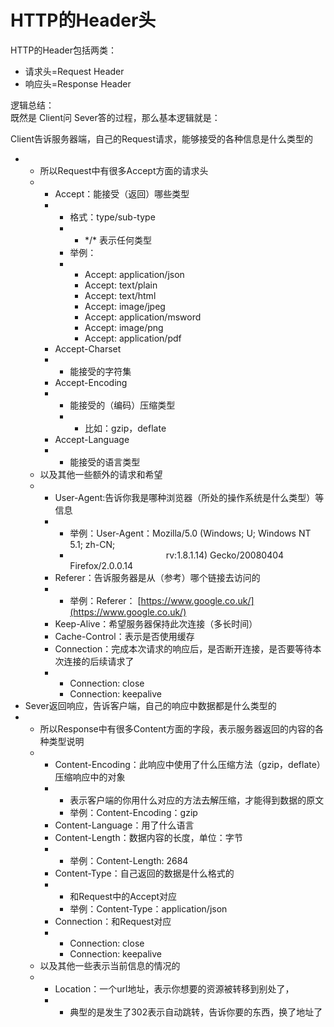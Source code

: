 # HTTP的Header头

HTTP的Header包括两类：

* 请求头=Request Header
* 响应头=Response Header

逻辑总结：  
既然是 Client问 Sever答的过程，那么基本逻辑就是：

Client告诉服务器端，自己的Request请求，能够接受的各种信息是什么类型的

* * 所以Request中有很多Accept方面的请求头
  * * Accept：能接受（返回）哪些类型
    * * 格式：type/sub-type
      * * \*/\* 表示任何类型
      * 举例：
      * * Accept: application/json
        * Accept: text/plain
        * Accept: text/html
        * Accept: image/jpeg
        * Accept: application/msword
        * Accept: image/png
        * Accept: application/pdf
    * Accept-Charset
    * * 能接受的字符集
    * Accept-Encoding
    * * 能接受的（编码）压缩类型
      * * 比如：gzip，deflate
    * Accept-Language
    * * 能接受的语言类型
  * 以及其他一些额外的请求和希望
  * * User-Agent:告诉你我是哪种浏览器（所处的操作系统是什么类型）等信息
    * * 举例：User-Agent：Mozilla/5.0 \(Windows; U; Windows NT 5.1; zh-CN;  
      *                                        rv:1.8.1.14\) Gecko/20080404 Firefox/2.0.0.14
    * Referer：告诉服务器是从（参考）哪个链接去访问的
    * * 举例：Referer：
        [https://www.google.co.uk/](https://www.google.co.uk/)
    * Keep-Alive：希望服务器保持此次连接（多长时间）
    * Cache-Control：表示是否使用缓存
    * Connection：完成本次请求的响应后，是否断开连接，是否要等待本次连接的后续请求了
    * * Connection: close
      * Connection: keepalive
* Sever返回响应，告诉客户端，自己的响应中数据都是什么类型的
* * 所以Response中有很多Content方面的字段，表示服务器返回的内容的各种类型说明
  * * Content-Encoding：此响应中使用了什么压缩方法（gzip，deflate）压缩响应中的对象
    * * 表示客户端的你用什么对应的方法去解压缩，才能得到数据的原文
      * 举例：Content-Encoding：gzip
    * Content-Language：用了什么语言
    * Content-Length：数据内容的长度，单位：字节
    * * 举例：Content-Length: 2684
    * Content-Type：自己返回的数据是什么格式的
    * * 和Request中的Accept对应
      * 举例：Content-Type：application/json
    * Connection：和Request对应
    * * Connection: close
      * Connection: keepalive
  * 以及其他一些表示当前信息的情况的
  * * Location：一个url地址，表示你想要的资源被转移到别处了，
    * * 典型的是发生了302表示自动跳转，告诉你要的东西，换了地址了



